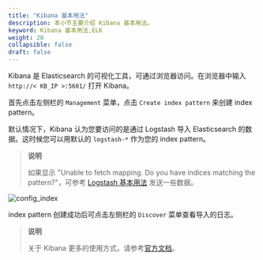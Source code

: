```yaml
---
title: "Kibana 基本用法"
description: 本小节主要介绍 Kibana 基本用法。 
keyword: Kibana 基本用法,ELK
weight: 20
collapsible: false
draft: false
---
```




Kibana 是 Elasticsearch 的可视化工具，可通过浏览器访问。在浏览器中输入 `http://< KB_IP >:5601/` 打开 Kibana。

首先点击左侧栏的 `Management` 菜单，点击 `Create index pattern` 来创建 index pattern。

默认情况下，Kibana 认为您要访问的是通过 Logstash 导入 Elasticsearch 的数据。这时候您可以用默认的 `logstash-*` 作为您的 index pattern。

> **说明**
>
> 如果显示 "Unable to fetch mapping. Do you have indices matching the pattern?"，可参考 [Logstash 基本用法](../logstash_usage) 发送一些数据。

![config_index](../../../_images/kibana_elk.png)

index pattern 创建成功后可点击左侧栏的 `Discover` 菜单查看导入的日志。

> **说明**
>
> 关于 Kibana 更多的使用方式，请参考[官方文档](https://www.elastic.co/guide/en/kibana/6.7/index.html)。
